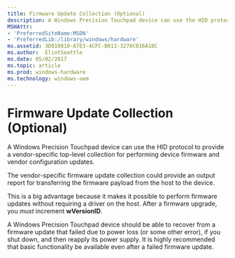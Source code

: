 ```yaml
---
title: Firmware Update Collection (Optional)
description: A Windows Precision Touchpad device can use the HID protocol to provide a vendor-specific top-level collection for performing device firmware and vendor configuration updates.
MSHAttr:
- 'PreferredSiteName:MSDN'
- 'PreferredLib:/library/windows/hardware'
ms.assetid: 3D019810-A7E3-4CFC-B013-3276C016A18C
ms.author:  EliotSeattle
ms.date: 05/02/2017
ms.topic: article
ms.prod: windows-hardware
ms.technology: windows-oem
---
```


# Firmware Update Collection (Optional)


A Windows Precision Touchpad device can use the HID protocol to provide a vendor-specific top-level collection for performing device firmware and vendor configuration updates.

The vendor-specific firmware update collection could provide an output report for transferring the firmware payload from the host to the device.

This is a big advantage because it makes it possible to perform firmware updates without requiring a driver on the host. After a firmware upgrade, you *must* increment **wVersionID**.

A Windows Precision Touchpad device should be able to recover from a firmware update that failed due to power loss (or some other error), if you shut down, and then reapply its power supply. It is highly recommended that basic functionality be available even after a failed firmware update.

 

 







